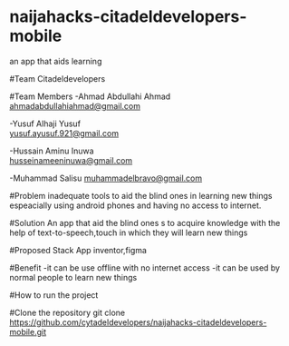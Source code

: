 # naijahacks-citadeldevelopers-mobile
an app that aids learning


#Team Citadeldevelopers

#Team Members
-Ahmad Abdullahi Ahmad 
ahmadabdullahiahmad@gmail.com

-Yusuf Alhaji Yusuf  
yusuf.ayusuf.921@gmail.com

-Hussain Aminu Inuwa  
husseinameeninuwa@gmail.com

-Muhammad Salisu
  muhammadelbravo@gmail.com

#Problem
inadequate tools to aid the blind ones  in learning new things espeacially using android phones and having  no access to internet.


#Solution
An app that aid the blind ones s to acquire knowledge with the help of text-to-speech,touch in which they will learn new things


#Proposed Stack
App inventor,figma

#Benefit
-it can be use offline with no internet access
-it can be used by normal people to learn new things


#How to run the project


#Clone the repository
git clone https://github.com/cytadeldevelopers/naijahacks-citadeldevelopers-mobile.git

